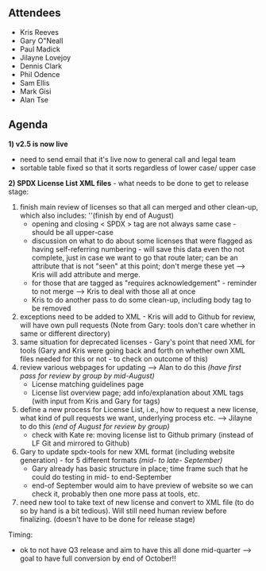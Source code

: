 ## Attendees

  - Kris Reeves
  - Gary O"Neall
  - Paul Madick
  - Jilayne Lovejoy
  - Dennis Clark
  - Phil Odence
  - Sam Ellis
  - Mark Gisi
  - Alan Tse

## Agenda

**1) v2.5 is now live**

  - need to send email that it's live now to general call and legal team
  - sortable table fixed so that it sorts regardless of lower case/
    upper case

**2) SPDX License List XML files** - what needs to be done to get to
release stage:

1.  finish main review of licenses so that all can merged and other
    clean-up, which also includes: ''(finish by end of August)
      - opening and closing \< SPDX \> tag are not always same case -
        should be all upper-case
      - discussion on what to do about some licenses that were flagged
        as having self-referring numbering - will save this data even
        tho not complete, just in case we want to go that route later;
        can be an attribute that is not "seen" at this point; don't
        merge these yet --\> Kris will add attribute and merge.
      - for those that are tagged as "requires acknowledgement" -
        reminder to not merge --\> Kris to deal with those all at once
      - Kris to do another pass to do some clean-up, including body tag
        to be removed
2.  exceptions need to be added to XML - Kris will add to Github for
    review, will have own pull requests (Note from Gary: tools don't
    care whether in same or different directory)
3.  same situation for deprecated licenses - Gary's point that need XML
    for tools (Gary and Kris were going back and forth on whether own
    XML files needed for this or not - to check on outcome of this)
4.  review various webpages for updating --\> Alan to do this *(have
    first pass for review by group by mid-August)*
      - License matching guidelines page
      - License list overview page; add info/explanation about XML tags
        (with input from Kris and Gary for tags)
5.  define a new process for License List, i.e., how to request a new
    license, what kind of pull requests we want, underlying process etc.
    --\> Jilayne to do this *(end of August for review by group)*
      - check with Kate re: moving license list to Github primary
        (instead of LF Git and mirrored to Github)
6.  Gary to update spdx-tools for new XML format (including website
    generation) - for 5 different formats *(mid- to late- September)*
      - Gary already has basic structure in place; time frame such that
        he could do testing in mid- to end-September
      - end-of September would aim to have preview of website so we can
        check it, probably then one more pass at tools, etc.
7.  need new tool to take text of new license and convert to XML file
    (to do so by hand is a bit tedious). Will still need human review
    before finalizing. (doesn't have to be done for release stage)

Timing:

  - ok to not have Q3 release and aim to have this all done mid-quarter
    --\> goal to have full conversion by end of October\!\!
